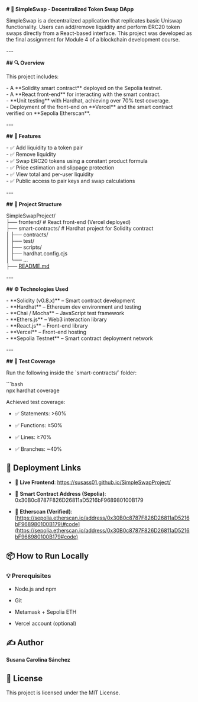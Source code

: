 **\# 💱 SimpleSwap \- Decentralized Token Swap DApp**

SimpleSwap is a decentralized application that replicates basic Uniswap functionality. Users can add/remove liquidity and perform ERC20 token swaps directly from a React-based interface. This project was developed as the final assignment for Module 4 of a blockchain development course.

\---

**\#\# 🔍 Overview**

This project includes:

\- A \*\*Solidity smart contract\*\* deployed on the Sepolia testnet.  
\- A \*\*React front-end\*\* for interacting with the smart contract.  
\- \*\*Unit testing\*\* with Hardhat, achieving over 70% test coverage.  
\- Deployment of the front-end on \*\*Vercel\*\* and the smart contract verified on \*\*Sepolia Etherscan\*\*.

\---

**\#\# 🧠 Features**

\- ✅ Add liquidity to a token pair    
\- ✅ Remove liquidity    
\- ✅ Swap ERC20 tokens using a constant product formula    
\- ✅ Price estimation and slippage protection    
\- ✅ View total and per-user liquidity    
\- ✅ Public access to pair keys and swap calculations

\---

**\#\# 📁 Project Structure**

SimpleSwapProject/  
├── frontend/ \# React front-end (Vercel deployed)  
├── smart-contracts/ \# Hardhat project for Solidity contract  
│ ├── contracts/  
│ ├── test/  
│ ├── scripts/  
│ ├── hardhat.config.cjs  
│ └── ...  
├── [README.md](http://README.md)

\---

**\#\# ⚙️ Technologies Used**

\- \*\*Solidity (v0.8.x)\*\* – Smart contract development    
\- \*\*Hardhat\*\* – Ethereum dev environment and testing    
\- \*\*Chai / Mocha\*\* – JavaScript test framework    
\- \*\*Ethers.js\*\* – Web3 interaction library    
\- \*\*React.js\*\* – Front-end library    
\- \*\*Vercel\*\* – Front-end hosting    
\- \*\*Sepolia Testnet\*\* – Smart contract deployment network  

\---

**\#\# 🧪 Test Coverage**

Run the following inside the \`smart-contracts/\` folder:

\`\`\`bash  
npx hardhat coverage

Achieved test coverage:

* ✅ Statements: \>60%

* ✅ Functions: ≥50%

* ✅ Lines: ≥70%

* ✅ Branches: \~40%

## **🚀 Deployment Links**

* 🔗 **Live Frontend**: https://susass01.github.io/SimpleSwapProject/

* 🔗 **Smart Contract Address (Sepolia)**: 0x30B0c8787F826D26811aD5216bF968980100B179

* 🔗 **Etherscan (Verified)**: [https://sepolia.etherscan.io/address/0x30B0c8787F826D26811aD5216bF968980100B179\#code](https://sepolia.etherscan.io/address/0x30B0c8787F826D26811aD5216bF968980100B179#code)

## **📦 How to Run Locally**

### **💡 Prerequisites**

* Node.js and npm

* Git

* Metamask \+ Sepolia ETH

* Vercel account (optional)

## **✍️ Author**

**Susana Carolina Sánchez**

## **📜 License**

This project is licensed under the MIT License.

